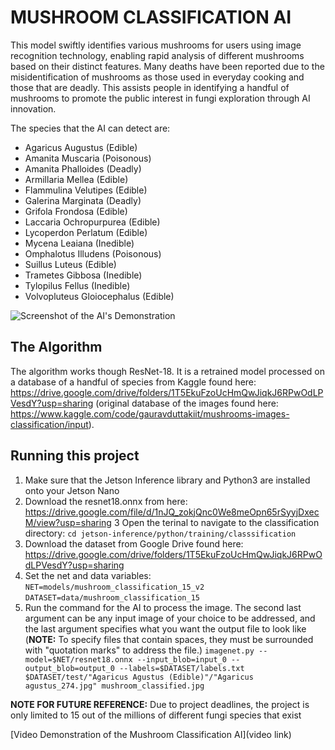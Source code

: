 # MUSHROOM CLASSIFICATION AI

This model swiftly identifies various mushrooms for users using image recognition technology, enabling rapid analysis of different mushrooms based on their distinct features. Many deaths have been reported due to the misidentification of mushrooms as those used in everyday cooking and those that are deadly. This assists people in identifying a handful of mushrooms to promote the public interest in fungi exploration through AI innovation.

The species that the AI can detect are:
- Agaricus Augustus (Edible)
- Amanita Muscaria (Poisonous)
- Amanita Phalloides (Deadly)
- Armillaria Mellea (Edible)
- Flammulina Velutipes (Edible)
- Galerina Marginata (Deadly)
- Grifola Frondosa (Edible)
- Laccaria Ochropurpurea (Edible)
- Lycoperdon Perlatum (Edible)
- Mycena Leaiana (Inedible)
- Omphalotus Illudens (Poisonous)
- Suillus Luteus (Edible)
- Trametes Gibbosa (Inedible)
- Tylopilus Fellus (Inedible)
- Volvopluteus Gloiocephalus (Edible)

![Screenshot of the AI's Demonstration](https://drive.google.com/file/d/1l8M82AHlcESv1cY0P1TOXKq4AU3r5jpY/view?usp=sharing)

## The Algorithm

The algorithm works though ResNet-18. It is a retrained model processed on a database of a handful of species from Kaggle found here: https://drive.google.com/drive/folders/1T5EkuFzoUcHmQwJiqkJ6RPwOdLPVesdY?usp=sharing
(original database of the images found here: https://www.kaggle.com/code/gauravduttakiit/mushrooms-images-classification/input).

## Running this project

1. Make sure that the Jetson Inference library and Python3 are installed onto your Jetson Nano
2. Download the resnet18.onnx from here: https://drive.google.com/file/d/1nJQ_zokjQnc0We8meOpn65rSyyjDxecM/view?usp=sharing
3 Open the terinal to navigate to the classification directory:
`cd jetson-inference/python/training/classsification`
4. Download the dataset from Google Drive found here: https://drive.google.com/drive/folders/1T5EkuFzoUcHmQwJiqkJ6RPwOdLPVesdY?usp=sharing
4. Set the net and data variables:
`NET=models/mushroom_classification_15_v2 `
`DATASET=data/mushroom_classification_15`
5. Run the command for the AI to process the image. The second last argument can be any input image of your choice to be addressed, and the last argument specifies what you want the output file to look like (**NOTE:** To specify files that contain spaces, they must be surrounded with "quotation marks" to address the file.)
`imagenet.py --model=$NET/resnet18.onnx --input_blob=input_0 --output_blob=output_0 --labels=$DATASET/labels.txt $DATASET/test/"Agaricus Agustus (Edible)"/"Agaricus agustus_274.jpg" mushroom_classified.jpg`

**NOTE FOR FUTURE REFERENCE:** Due to project deadlines, the project is only limited to 15 out of the millions of different fungi species that exist

[Video Demonstration of the Mushroom Classification AI](video link)
